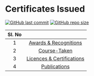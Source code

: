 # Certificates Issued


[![GitHub last commit](https://img.shields.io/github/last-commit/shravan20/certificates)](https://github.com/nathan-abela/HackerRank-Solutions/commits/master)
[![GitHub repo size](https://img.shields.io/github/repo-size/shravan20/certificates)](https://github.com/shravan20/certificates/branches)

| Sl. No  |   |
|:-:|:-:|
| 1  | [Awards & Recognitions](https://github.com/shravan20/certificates/tree/main/Awards%20%26%20Recognitions)  |
| 2  | [Course-Taken](Course-Taken/)  |
| 3  | [Licences & Certifications](https://github.com/shravan20/certificates/tree/main/Licenses%20%26%20Certifications)  |
| 4  | [Publications](https://github.com/shravan20/certificates/tree/main/Licenses%20%26%20Certifications)  |
